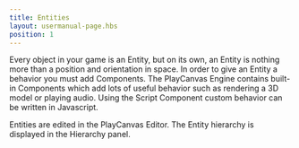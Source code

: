 ```yaml
---
title: Entities
layout: usermanual-page.hbs
position: 1
---
```


Every object in your game is an Entity, but on its own, an Entity is nothing more than a position and orientation in space. In order to give an Entity a behavior you must add Components. The PlayCanvas Engine contains built-in Components which add lots of useful behavior such as rendering a 3D model or playing audio. Using the Script Component custom behavior can be written in Javascript.

Entities are edited in the PlayCanvas Editor. The Entity hierarchy is displayed in the Hierarchy panel.

